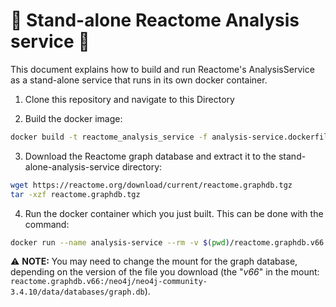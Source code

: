 # :construction: Stand-alone Reactome Analysis service :construction:

This document explains how to build and run Reactome's AnalysisService as a stand-alone service that runs in its own docker container.

1. Clone this repository and navigate to this Directory

2. Build the docker image:
```bash
docker build -t reactome_analysis_service -f analysis-service.dockerfile .
```

3. Download the Reactome graph database and extract it to the stand-alone-analysis-service directory:
```bash
wget https://reactome.org/download/current/reactome.graphdb.tgz
tar -xzf reactome.graphdb.tgz
```

4. Run the docker container which you just built. This can be done with the command:
```bash
docker run --name analysis-service --rm -v $(pwd)/reactome.graphdb.v66:/neo4j/neo4j-community-3.4.10/data/databases/graph.db -p 8888:8080 reactome_analysis_service
```
:warning: **NOTE:** You may need to change the mount for the graph database, depending on the version of the file you download (the "_v66_" in the mount: `reactome.graphdb.v66:/neo4j/neo4j-community-3.4.10/data/databases/graph.db`).
